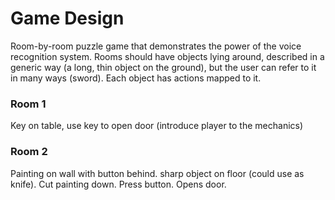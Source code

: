 Game Design
================

Room-by-room puzzle game that demonstrates the power of the voice recognition system. Rooms should have objects lying around, described in a generic way (a long, thin object on the ground), but the user can refer to it in many ways (sword). Each object has actions mapped to it.

### Room 1

Key on table, use key to open door (introduce player to the mechanics)

### Room 2

Painting on wall with button behind. sharp object on floor (could use as knife). Cut painting down. Press button. Opens door.